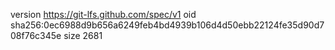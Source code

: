 version https://git-lfs.github.com/spec/v1
oid sha256:0ec6988d9b656a6249feb4bd4939b106d4d50ebb22124fe35d90d708f76c345e
size 2681
